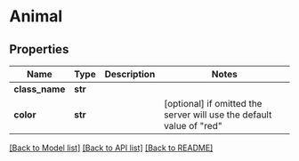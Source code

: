 # Animal


## Properties
Name | Type | Description | Notes
------------ | ------------- | ------------- | -------------
**class_name** | **str** |  | 
**color** | **str** |  | [optional]  if omitted the server will use the default value of "red"

[[Back to Model list]](../README.md#documentation-for-models) [[Back to API list]](../README.md#documentation-for-api-endpoints) [[Back to README]](../README.md)



